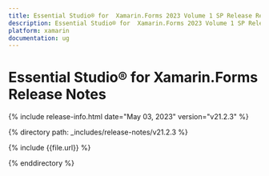 ```yaml
---
title: Essential Studio® for  Xamarin.Forms 2023 Volume 1 SP Release Release Notes  
description: Essential Studio® for  Xamarin.Forms 2023 Volume 1 SP Release Release Notes  
platform: xamarin
documentation: ug
---
```


# Essential Studio® for  Xamarin.Forms  Release Notes  

{% include release-info.html date="May 03, 2023"  version="v21.2.3" %} 

{% directory path: _includes/release-notes/v21.2.3 %}

{% include {{file.url}} %}

{% enddirectory %}